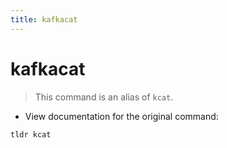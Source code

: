 ```yaml
---
title: kafkacat
---
```

# kafkacat

> This command is an alias of `kcat`.

- View documentation for the original command:

`tldr kcat`
